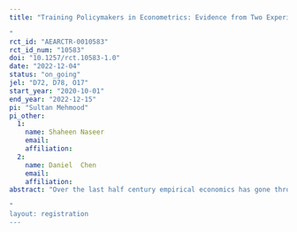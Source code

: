 ```yaml
---
title: "Training Policymakers in Econometrics: Evidence from Two Experiments in Pakistan
"
rct_id: "AEARCTR-0010583"
rct_id_num: "10583"
doi: "10.1257/rct.10583-1.0"
date: "2022-12-04"
status: "on_going"
jel: "D72, D78, O17"
start_year: "2020-10-01"
end_year: "2022-12-15"
pi: "Sultan Mehmood"
pi_other:
  1:
    name: Shaheen Naseer
    email: 
    affiliation: 
  2:
    name: Daniel  Chen
    email: 
    affiliation: 
abstract: "Over the last half century empirical economics has gone through a paradigm shift. The credibility revolution, with its careful attention to causality, has presented itself as a new paradigm for taking the "con out of econometrics”.  We hope to study causal effects of a paradigm shift in the social sciences on practitioners–policymakers–using the training of the paradigm as its instrument. There seems to be consensus emerging in the literature that policymakers are highly averse to shifting their beliefs and engage in motivated reasoning to justify their initial policy choices. Sticking to priors and being inattentive to evidence may stymie the implementation of good policies that might otherwise spur economic development. How can policymakers be made more receptive to evidence? Will training them in concepts associated with the credibility revolution make them more likely to shift their beliefs? Will it induce them to change their policy choices? Can the econometrics training impact State capacity? Can it increase uptake of tax policy for which there is causal evidence? To answer these questions, we randomize policymakers in econometrics training and trace its impact on their attitudes, policy and the population. 
"
layout: registration
---
```


